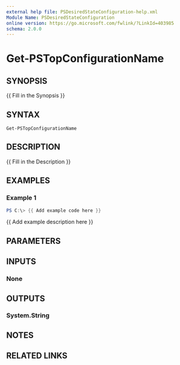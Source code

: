 ```yaml
---
external help file: PSDesiredStateConfiguration-help.xml
Module Name: PSDesiredStateConfiguration
online version: https://go.microsoft.com/fwlink/?LinkId=403985
schema: 2.0.0
---
```


# Get-PSTopConfigurationName

## SYNOPSIS
{{ Fill in the Synopsis }}

## SYNTAX

```
Get-PSTopConfigurationName
```

## DESCRIPTION
{{ Fill in the Description }}

## EXAMPLES

### Example 1
```powershell
PS C:\> {{ Add example code here }}
```

{{ Add example description here }}

## PARAMETERS

## INPUTS

### None

## OUTPUTS

### System.String

## NOTES

## RELATED LINKS
